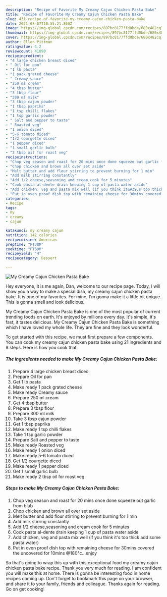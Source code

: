 ```yaml
---
description: "Recipe of Favorite My Creamy Cajun Chicken Pasta Bake"
title: "Recipe of Favorite My Creamy Cajun Chicken Pasta Bake"
slug: 431-recipe-of-favorite-my-creamy-cajun-chicken-pasta-bake
date: 2021-08-07T10:55:21.860Z
image: https://img-global.cpcdn.com/recipes/897bc8177ffd0bde/680x482cq70/my-creamy-cajun-chicken-pasta-bake-recipe-main-photo.jpg
thumbnail: https://img-global.cpcdn.com/recipes/897bc8177ffd0bde/680x482cq70/my-creamy-cajun-chicken-pasta-bake-recipe-main-photo.jpg
cover: https://img-global.cpcdn.com/recipes/897bc8177ffd0bde/680x482cq70/my-creamy-cajun-chicken-pasta-bake-recipe-main-photo.jpg
author: Ellen Pittman
ratingvalue: 4.2
reviewcount: 41890
recipeingredient:
- "4 large chicken breast diced"
- " Oil for pan"
- "1 lb pasta"
- "1 pack grated cheese"
- " Creamy sauce"
- "250 ml cream"
- "4 tbsp butter"
- "3 tbsp flour"
- "300 ml milk"
- "3 tbsp cajun powder"
- "1 tbsp paprika"
- "1 tsp chilli flakes"
- "1 tsp garlic powder"
- " Salt and pepper to taste"
- " Roasted veg"
- "1 onion diced"
- "5-6 tomato diced"
- "1/2 courgette diced"
- "1 pepper diced"
- "1 small garlic bulb"
- "2 tbsp oil for roast veg"
recipeinstructions:
- "Chop veg season and roast for 20 mins once done squeeze out garlic from blub"
- "Chop chicken and brown all over set aside"
- "Melt butter and add flour stirring to prevent burning for 1 min"
- "Add milk stirring constantly"
- "Add 1/2 cheese,seasoning and cream cook for 5 minutes"
- "Cook pasta al-dente drain keeping 1 cup of pasta water aside"
- "Add chicken, veg and pasta mix well (if you think it&#39;s too thick add some pasta water)"
- "Put in oven proof dish top with remaining cheese for 30mins covered the uncovered for 10mins @180°c...enjoy"
categories:
- Recipe
tags:
- my
- creamy
- cajun

katakunci: my creamy cajun 
nutrition: 142 calories
recipecuisine: American
preptime: "PT38M"
cooktime: "PT59M"
recipeyield: "4"
recipecategory: Dessert

---
```



![My Creamy Cajun Chicken Pasta Bake](https://img-global.cpcdn.com/recipes/897bc8177ffd0bde/680x482cq70/my-creamy-cajun-chicken-pasta-bake-recipe-main-photo.jpg)

Hey everyone, it is me again, Dan, welcome to our recipe page. Today, I will show you a way to make a special dish, my creamy cajun chicken pasta bake. It is one of my favorites. For mine, I'm gonna make it a little bit unique. This is gonna smell and look delicious.

My Creamy Cajun Chicken Pasta Bake is one of the most popular of current trending foods on earth. It's enjoyed by millions every day. It's simple, it's fast, it tastes delicious. My Creamy Cajun Chicken Pasta Bake is something which I have loved my whole life. They are fine and they look wonderful.




To get started with this recipe, we must first prepare a few components. You can cook my creamy cajun chicken pasta bake using 21 ingredients and 8 steps. Here is how you cook that.

<!--inarticleads1-->

##### The ingredients needed to make My Creamy Cajun Chicken Pasta Bake:

1. Prepare 4 large chicken breast diced
1. Prepare  Oil for pan
1. Get 1 lb pasta
1. Make ready 1 pack grated cheese
1. Make ready  Creamy sauce
1. Prepare 250 ml cream
1. Get 4 tbsp butter
1. Prepare 3 tbsp flour
1. Prepare 300 ml milk
1. Take 3 tbsp cajun powder
1. Get 1 tbsp paprika
1. Make ready 1 tsp chilli flakes
1. Take 1 tsp garlic powder
1. Prepare  Salt and pepper to taste
1. Make ready  Roasted veg
1. Make ready 1 onion diced
1. Make ready 5-6 tomato diced
1. Get 1/2 courgette diced
1. Make ready 1 pepper diced
1. Get 1 small garlic bulb
1. Make ready 2 tbsp oil for roast veg




<!--inarticleads2-->

##### Steps to make My Creamy Cajun Chicken Pasta Bake:

1. Chop veg season and roast for 20 mins once done squeeze out garlic from blub
1. Chop chicken and brown all over set aside
1. Melt butter and add flour stirring to prevent burning for 1 min
1. Add milk stirring constantly
1. Add 1/2 cheese,seasoning and cream cook for 5 minutes
1. Cook pasta al-dente drain keeping 1 cup of pasta water aside
1. Add chicken, veg and pasta mix well (if you think it&#39;s too thick add some pasta water)
1. Put in oven proof dish top with remaining cheese for 30mins covered the uncovered for 10mins @180°c...enjoy




So that's going to wrap this up with this exceptional food my creamy cajun chicken pasta bake recipe. Thank you very much for reading. I am confident you will make this at home. There is gonna be interesting food in home recipes coming up. Don't forget to bookmark this page on your browser, and share it to your family, friends and colleague. Thanks again for reading. Go on get cooking!
